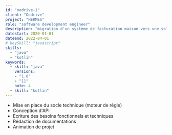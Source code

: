 ```yaml
---
id: "oodrive-1"
client: "Oodrive"
project: "HERMES"
role: "software development engineer" 
description: "migration d'un système de facturation maison vers une solution sur étagère"
datestart: 2020-01-01
dateend: 2022-04-01
# keySkill: "javascript"
skills:
  - "java"
  - "kotlin"
keywords:
  - skill: "java"
    versions: 
    - "1.8"
    - "11"
    note: 4
  - skill: "kotlin"
---
```


- Mise en place du socle technique (moteur de règle)
- Conception d'API
- Ecriture des besoins fonctionnels et techniques
- Rédaction de documentations
- Animation de projet
